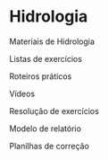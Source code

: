 # Hidrologia
Materiais de Hidrologia


Listas de exercícios



Roteiros práticos



Vídeos



Resolução de exercícios



Modelo de relatório



Planilhas de correção
